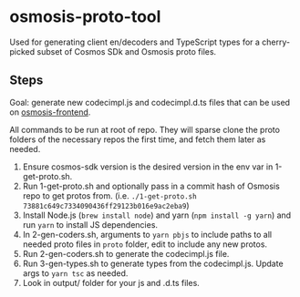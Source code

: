 # osmosis-proto-tool

Used for generating client en/decoders and TypeScript types for a cherry-picked subset of Cosmos SDk and Osmosis proto files.

## Steps

Goal: generate new codecimpl.js and codecimpl.d.ts files that can be used on [osmosis-frontend](https://github.com/osmosis-labs/osmosis-frontend).

All commands to be run at root of repo. They will sparse clone the proto folders of the necessary repos the first time, and fetch them later as needed.

1. Ensure cosmos-sdk version is the desired version in the env var in 1-get-proto.sh.
2. Run 1-get-proto.sh and optionally pass in a commit hash of Osmosis repo to get protos from. (i.e. `./1-get-proto.sh 73881c649c7334090436ff29123b016e9ac2eba9`)
3. Install Node.js (`brew install node`) and yarn (`npm install -g yarn`) and run `yarn` to install JS dependencies.
4. In 2-gen-coders.sh, arguments to `yarn pbjs` to include paths to all needed proto files in `proto` folder, edit to include any new protos.
5. Run 2-gen-coders.sh to generate the codecimpl.js file.
6. Run 3-gen-types.sh to generate types from the codecimpl.js. Update args to `yarn tsc` as needed.
7. Look in output/ folder for your js and .d.ts files.
